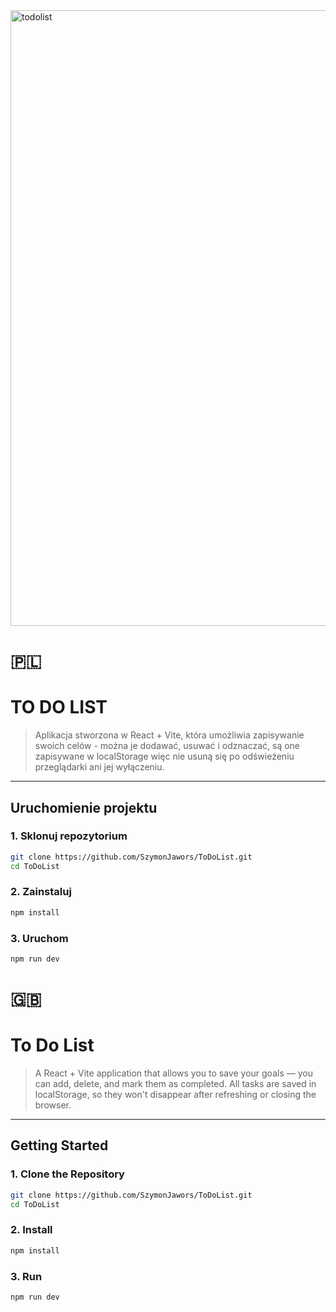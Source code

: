 
<img width="1863" height="985" alt="todolist" src="https://github.com/user-attachments/assets/9070253d-3ca3-488e-8223-43e189a54e92" />

# 🇵🇱


# TO DO LIST

  
> Aplikacja stworzona w React + Vite, która umożliwia zapisywanie swoich celów - można je dodawać, usuwać i odznaczać,  są one zapisywane w localStorage więc nie usuną się po odświeżeniu przeglądarki ani jej wyłączeniu.

---

## Uruchomienie projektu

### 1. Sklonuj repozytorium
```bash
git clone https://github.com/SzymonJawors/ToDoList.git
cd ToDoList
```
### 2. Zainstaluj

```bash
npm install
```
### 3. Uruchom
```bash
npm run dev
```
# 🇬🇧

#  To Do List

> A React + Vite application that allows you to save your goals — you can add, delete, and mark them as completed.
> All tasks are saved in localStorage, so they won't disappear after refreshing or closing the browser.

---

##  Getting Started

### 1. Clone the Repository
```bash
git clone https://github.com/SzymonJawors/ToDoList.git
cd ToDoList
```

### 2. Install
```bash
npm install
```

### 3. Run
```bash
npm run dev
```


